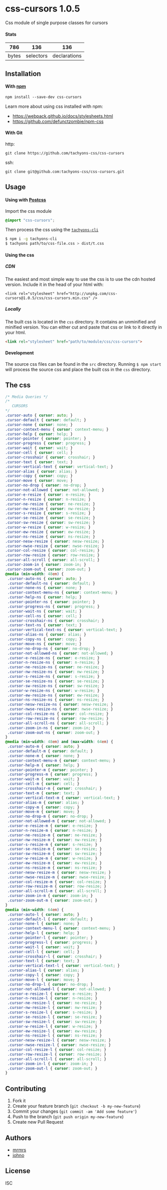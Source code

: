 # css-cursors 1.0.5

Css module of single purpose classes for cursors

#### Stats

786 | 136 | 136
---|---|---
bytes | selectors | declarations

## Installation

#### With [npm](https://npmjs.com)

```
npm install --save-dev css-cursors
```

Learn more about using css installed with npm:
* https://webpack.github.io/docs/stylesheets.html
* https://github.com/defunctzombie/npm-css

#### With Git

http:
```
git clone https://github.com/tachyons-css/css-cursors
```

ssh:
```
git clone git@github.com:tachyons-css/css-cursors.git
```

## Usage

#### Using with [Postcss](https://github.com/postcss/postcss)

Import the css module

```css
@import "css-cursors";
```

Then process the css using the [`tachyons-cli`](https://github.com/tachyons-css/tachyons-cli)

```sh
$ npm i -g tachyons-cli
$ tachyons path/to/css-file.css > dist/t.css
```

#### Using the css

##### CDN
The easiest and most simple way to use the css is to use the cdn hosted version. Include it in the head of your html with:

```
<link rel="stylesheet" href="http://unpkg.com/css-cursors@1.0.5/css/css-cursors.min.css" />
```

##### Locally
The built css is located in the `css` directory. It contains an unminified and minified version.
You can either cut and paste that css or link to it directly in your html.

```html
<link rel="stylesheet" href="path/to/module/css/css-cursors">
```

#### Development

The source css files can be found in the `src` directory.
Running `$ npm start` will process the source css and place the built css in the `css` directory.

## The css

```css
/* Media Queries */
/*
   CURSORS
*/
.cursor-auto { cursor: auto; }
.cursor-default { cursor: default; }
.cursor-none { cursor: none; }
.cursor-context-menu { cursor: context-menu; }
.cursor-help { cursor: help; }
.cursor-pointer { cursor: pointer; }
.cursor-progress { cursor: progress; }
.cursor-wait { cursor: wait; }
.cursor-cell { cursor: cell; }
.cursor-crosshair { cursor: crosshair; }
.cursor-text { cursor: text; }
.cursor-vertical-text { cursor: vertical-text; }
.cursor-alias { cursor: alias; }
.cursor-copy { cursor: copy; }
.cursor-move { cursor: move; }
.cursor-no-drop { cursor: no-drop; }
.cursor-not-allowed { cursor: not-allowed; }
.cursor-e-resize { cursor: e-resize; }
.cursor-n-resize { cursor: n-resize; }
.cursor-ne-resize { cursor: ne-resize; }
.cursor-nw-resize { cursor: nw-resize; }
.cursor-s-resize { cursor: s-resize; }
.cursor-se-resize { cursor: se-resize; }
.cursor-sw-resize { cursor: sw-resize; }
.cursor-w-resize { cursor: w-resize; }
.cursor-ew-resize { cursor: ew-resize; }
.cursor-ns-resize { cursor: ns-resize; }
.cursor-nesw-resize { cursor: nesw-resize; }
.cursor-nwse-resize { cursor: nwse-resize; }
.cursor-col-resize { cursor: col-resize; }
.cursor-row-resize { cursor: row-resize; }
.cursor-all-scroll { cursor: all-scroll; }
.cursor-zoom-in { cursor: zoom-in; }
.cursor-zoom-out { cursor: zoom-out; }
@media (min-width: 48em) {
 .cursor-auto-ns { cursor: auto; }
 .cursor-default-ns { cursor: default; }
 .cursor-none-ns { cursor: none; }
 .cursor-context-menu-ns { cursor: context-menu; }
 .cursor-help-ns { cursor: help; }
 .cursor-pointer-ns { cursor: pointer; }
 .cursor-progress-ns { cursor: progress; }
 .cursor-wait-ns { cursor: wait; }
 .cursor-cell-ns { cursor: cell; }
 .cursor-crosshair-ns { cursor: crosshair; }
 .cursor-text-ns { cursor: text; }
 .cursor-vertical-text-ns { cursor: vertical-text; }
 .cursor-alias-ns { cursor: alias; }
 .cursor-copy-ns { cursor: copy; }
 .cursor-move-ns { cursor: move; }
 .cursor-no-drop-ns { cursor: no-drop; }
 .cursor-not-allowed-ns { cursor: not-allowed; }
 .cursor-e-resize-ns { cursor: e-resize; }
 .cursor-n-resize-ns { cursor: n-resize; }
 .cursor-ne-resize-ns { cursor: ne-resize; }
 .cursor-nw-resize-ns { cursor: nw-resize; }
 .cursor-s-resize-ns { cursor: s-resize; }
 .cursor-se-resize-ns { cursor: se-resize; }
 .cursor-sw-resize-ns { cursor: sw-resize; }
 .cursor-w-resize-ns { cursor: w-resize; }
 .cursor-ew-resize-ns { cursor: ew-resize; }
 .cursor-ns-resize-ns { cursor: ns-resize; }
 .cursor-nesw-resize-ns { cursor: nesw-resize; }
 .cursor-nwse-resize-ns { cursor: nwse-resize; }
 .cursor-col-resize-ns { cursor: col-resize; }
 .cursor-row-resize-ns { cursor: row-resize; }
 .cursor-all-scroll-ns { cursor: all-scroll; }
 .cursor-zoom-in-ns { cursor: zoom-in; }
 .cursor-zoom-out-ns { cursor: zoom-out; }
}
@media (min-width: 48em) and (max-width: 64em) {
 .cursor-auto-m { cursor: auto; }
 .cursor-default-m { cursor: default; }
 .cursor-none-m { cursor: none; }
 .cursor-context-menu-m { cursor: context-menu; }
 .cursor-help-m { cursor: help; }
 .cursor-pointer-m { cursor: pointer; }
 .cursor-progress-m { cursor: progress; }
 .cursor-wait-m { cursor: wait; }
 .cursor-cell-m { cursor: cell; }
 .cursor-crosshair-m { cursor: crosshair; }
 .cursor-text-m { cursor: text; }
 .cursor-vertical-text-m { cursor: vertical-text; }
 .cursor-alias-m { cursor: alias; }
 .cursor-copy-m { cursor: copy; }
 .cursor-move-m { cursor: move; }
 .cursor-no-drop-m { cursor: no-drop; }
 .cursor-not-allowed-m { cursor: not-allowed; }
 .cursor-e-resize-m { cursor: e-resize; }
 .cursor-n-resize-m { cursor: n-resize; }
 .cursor-ne-resize-m { cursor: ne-resize; }
 .cursor-nw-resize-m { cursor: nw-resize; }
 .cursor-s-resize-m { cursor: s-resize; }
 .cursor-se-resize-m { cursor: se-resize; }
 .cursor-sw-resize-m { cursor: sw-resize; }
 .cursor-w-resize-m { cursor: w-resize; }
 .cursor-ew-resize-m { cursor: ew-resize; }
 .cursor-ns-resize-m { cursor: ns-resize; }
 .cursor-nesw-resize-m { cursor: nesw-resize; }
 .cursor-nwse-resize-m { cursor: nwse-resize; }
 .cursor-col-resize-m { cursor: col-resize; }
 .cursor-row-resize-m { cursor: row-resize; }
 .cursor-all-scroll-m { cursor: all-scroll; }
 .cursor-zoom-in-m { cursor: zoom-in; }
 .cursor-zoom-out-m { cursor: zoom-out; }
}
@media (min-width: 64em) {
 .cursor-auto-l { cursor: auto; }
 .cursor-default-l { cursor: default; }
 .cursor-none-l { cursor: none; }
 .cursor-context-menu-l { cursor: context-menu; }
 .cursor-help-l { cursor: help; }
 .cursor-pointer-l { cursor: pointer; }
 .cursor-progress-l { cursor: progress; }
 .cursor-wait-l { cursor: wait; }
 .cursor-cell-l { cursor: cell; }
 .cursor-crosshair-l { cursor: crosshair; }
 .cursor-text-l { cursor: text; }
 .cursor-vertical-text-l { cursor: vertical-text; }
 .cursor-alias-l { cursor: alias; }
 .cursor-copy-l { cursor: copy; }
 .cursor-move-l { cursor: move; }
 .cursor-no-drop-l { cursor: no-drop; }
 .cursor-not-allowed-l { cursor: not-allowed; }
 .cursor-e-resize-l { cursor: e-resize; }
 .cursor-n-resize-l { cursor: n-resize; }
 .cursor-ne-resize-l { cursor: ne-resize; }
 .cursor-nw-resize-l { cursor: nw-resize; }
 .cursor-s-resize-l { cursor: s-resize; }
 .cursor-se-resize-l { cursor: se-resize; }
 .cursor-sw-resize-l { cursor: sw-resize; }
 .cursor-w-resize-l { cursor: w-resize; }
 .cursor-ew-resize-l { cursor: ew-resize; }
 .cursor-ns-resize-l { cursor: ns-resize; }
 .cursor-nesw-resize-l { cursor: nesw-resize; }
 .cursor-nwse-resize-l { cursor: nwse-resize; }
 .cursor-col-resize-l { cursor: col-resize; }
 .cursor-row-resize-l { cursor: row-resize; }
 .cursor-all-scroll-l { cursor: all-scroll; }
 .cursor-zoom-in-l { cursor: zoom-in; }
 .cursor-zoom-out-l { cursor: zoom-out; }
}
```

## Contributing

1. Fork it
2. Create your feature branch (`git checkout -b my-new-feature`)
3. Commit your changes (`git commit -am 'Add some feature'`)
4. Push to the branch (`git push origin my-new-feature`)
5. Create new Pull Request

## Authors

* [mrmrs](http://mrmrs.io)
* [johno](http://johnotander.com)

## License

ISC

